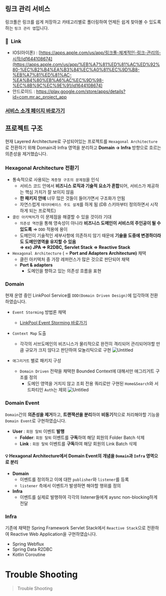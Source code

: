 ## 링크 관리 서비스

링크풀은 링크를 쉽게 저장하고 카테고리별로 폴더링하여 언제든 쉽게 찾아볼 수 있도록 하는 `링크 관리 앱`입니다. 

### 🔗  Link

- IOS(아이폰) : [https://apps.apple.com/us/app/링크풀-체계적인-링크-관리의-시작/id1644108674](https://apps.apple.com/us/app/%EB%A7%81%ED%81%AC%ED%92%80-%EC%B2%B4%EA%B3%84%EC%A0%81%EC%9D%B8-%EB%A7%81%ED%81%AC-%EA%B4%80%EB%A6%AC%EC%9D%98-%EC%8B%9C%EC%9E%91/id1644108674)
- 안드로이드 : https://play.google.com/store/apps/details?id=com.mr.ac_project_app

### **[서비스 소개 페이지 바로가기](https://www.notion.so/c6ea6729dfac4dbc89c95d294bca43f8?pvs=21)**

## 프로젝트 구조

현재 Layered Architecture로 구성되어있는 프로젝트를 `Hexagonal Architecture`로 전환하기 위해 Domain과 Infra 영역을 분리하고 **Domain → Infra** 방향으로 흐르는 의존성을 제거했습니다.

### Hexagonal Architecture 전환기

- 통속적으로 사용되는 `계층형 구조의 문제점`을 인식
    - 서비스 코드 안에서 **비즈니스 로직과 기술적 요소가 혼합**되어, 서비스가 제공하는 핵심 가치가 잘 보이지 않음
    - **한 패키지 안에** 너무 많은 것들이 들어가면서 구조화가 안됨
    - 자연스럽게 `데이터베이스 주도 설계`를 하게 됨 (DB 스키마부터 정의하면서 시작하게 되는 프로젝트)
- `클린 아키텍처`가 이 문제점을 해결할 수 있을 것이라 기대
    - `의존성 역전`을 통해 영속성이 아니라 **비즈니스 도메인이 서비스의 주인공이 될 수 있도록** ⇒ `DDD` 적용에 용이
    - 도메인이 기술적인 세부사항에 의존하지 않기 때문에 **기술을 도중에 변경하더라도 도메인영역을 유지할 수 있음
      <br> ⇒ ex) JPA ⇒ R2DBC, Servlet Stack ⇒ Reactive Stack**
- `Hexagonal Architecture` ( = **Port and Adapters Architecture)** 채택
    - 클린 아키텍처 중 가장 레퍼런스가 많은 것으로 판단되어 채택
    - **Port & adapters**
        - 도메인을 향하고 있는 의존성 흐름을 표현

### Domain

현재 운영 중인 LinkPool Service를 `DDD(Domain Driven Design)`에 입각하여 전환하였습니다.
- `Event Storming` 방법론 채택
   - [LinkPool Event Storming 바로가기](https://www.figma.com/community/file/1267121665616660420/LinkPool-Event-storming)
- `Context Map` 도출
  - 각각의 서브도메인의 비즈니스가 물리적으로 완전히 격리되어 관리되어야할 만큼 규모가 크지 않다고 판단하여 모놀리틱으로 구현
    ![Untitled](https://complex-aster-37e.notion.site/image/https%3A%2F%2Fs3-us-west-2.amazonaws.com%2Fsecure.notion-static.com%2Fe46ad8ab-cdcf-442d-9356-1ce44922565d%2FUntitled.png?table=block&id=0514de60-dde4-412b-b94a-e3d2632553ac&spaceId=0257a9fe-c3da-4351-92b7-a807c92c74a1&width=1340&userId=&cache=v2)

- `애그리거트` 별로 패키지 구성
    - `Domain Driven` 전략을 채택한 Bounded Context에 대해서만 애그리거트 구조를 정의
        - 도메인 영역을 거치지 않고 조회 전용 쿼리로만 구현된 `Home&Search`와 서드파티인 `Auth`는 제외
    ![Untitled](https://complex-aster-37e.notion.site/image/https%3A%2F%2Fs3-us-west-2.amazonaws.com%2Fsecure.notion-static.com%2F877ba80c-d284-410d-8c60-944fb4e0fae2%2FUntitled.png?table=block&id=453a39d3-87bf-4991-899f-440f565b1c05&spaceId=0257a9fe-c3da-4351-92b7-a807c92c74a1&width=2000&userId=&cache=v2)
    

### Domain Event
`Domain`간의 **의존성을 제거**하고, **트랜잭션을 분리**하여 **비동기**적으로 처리해야할 기능을 `Domain Event`로 구현하였습니다.

- **User** : `회원 탈퇴` 이벤트 **발행**
    - **Folder**: `회원 탈퇴` 이벤트를 **구독**하여 해당 회원의 Folder Batch 삭제
    - **Link** : `회원 탈퇴` 이벤트를 **구독**하여 해당 회원의 Link Batch 삭제

#### 💡 Hexagonal Architecture에서 Domain Event의 개념을 `Domain`과 `Infra` 영역으로 분리
- **Domain**
    - 이벤트를 정의하고 이에 대한 `publisher`와 `listener`를 등록
    - `listener` 측에서 이벤트가 발생하면 해야할 행위를 정의
- **Infra**
    - 이벤트를 실제로 발행하여 각각의 listener들에게 aysnc non-blocking하게 전달
 
### Infra

기존에 채택한 Spring Framework Servlet Stack에서 `Reactive Stack`으로 전환하여 Reactive Web Application을 구현하였습니다.

- Spring Webflux
- Spring Data R2DBC
- Kotlin Coroutine

# Trouble Shooting
> Trouble Shooting
